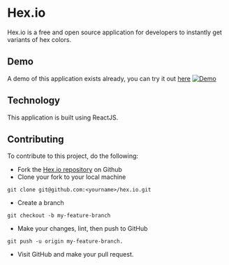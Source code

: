 # Hex.io
Hex.io is a free and open source application for developers to instantly get variants of hex colors.

## Demo
A demo of this application exists already, you can try it out [here](https://hexio.netlify.app/ "Link to hex.io")
[![Demo](https://i.imgur.com/vKb2F1B.png)](https://res.cloudinary.com/dcd1lhe7x/video/upload/v1612694785/hex_pffujc.mov)

## Technology
This application is built using ReactJS.

## Contributing
To contribute to this project, do the following:

* Fork the [Hex.io repository](https://github.com/gloverola/hex.io) on Github
* Clone your fork to your local machine 
```
git clone git@github.com:<yourname>/hex.io.git
```
* Create a branch 
```
git checkout -b my-feature-branch
```
* Make your changes, lint, then push to GitHub 
```
git push -u origin my-feature-branch.
```
* Visit GitHub and make your pull request.
